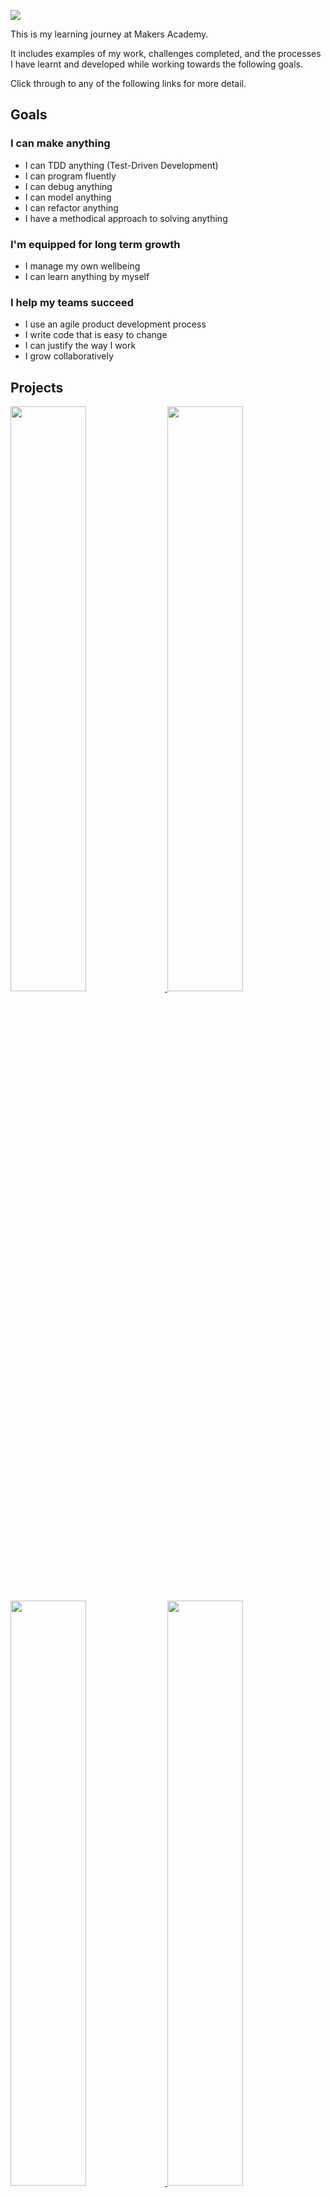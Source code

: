 ![](https://placehold.it/1200x300/374c53/FFFFFF/?text=Portfolio)

This is my learning journey at Makers Academy.

It includes examples of my work, challenges completed, and the processes I have learnt and developed while working towards the following goals.

Click through to any of the following links for more detail.

## Goals

### I can make anything

- I can TDD anything (Test-Driven Development)
- I can program fluently
- I can debug anything
- I can model anything
- I can refactor anything
- I have a methodical approach to solving anything

### I'm equipped for long term growth

- I manage my own wellbeing
- I can learn anything by myself

### I help my teams succeed

- I use an agile product development process
- I write code that is easy to change
- I can justify the way I work
- I grow collaboratively

## Projects

<a href="https://github.com/xavierloos/boris_bikes" target="_blank">
  <img height="auto" width="49%" src="https://github-readme-stats.vercel.app/api/pin/?username=xavierloos&repo=boris_bikes" />
</a>
<a href="https://github.com/xavierloos/airport_challenge" target="_blank">
  <img height="auto" width="49%" src="https://github-readme-stats.vercel.app/api/pin/?username=xavierloos&repo=airport_challenge" />
</a>
<a href="https://github.com/xavierloos/oyster_card" target="_blank">
  <img height="auto" width="49%" src="https://github-readme-stats.vercel.app/api/pin/?username=xavierloos&repo=oyster_card" />
</a>
<a href="https://github.com/xavierloos/takeaway-challenge" target="_blank">
  <img height="auto" width="49%" src="https://github-readme-stats.vercel.app/api/pin/?username=xavierloos&repo=takeaway-challenge" />
</a>
<a href="https://github.com/xavierloos/battle" target="_blank">
  <img height="auto" width="49%" src="https://github-readme-stats.vercel.app/api/pin/?username=xavierloos&repo=battle" />
</a>
<a href="https://github.com/xavierloos/rps-challenge" target="_blank">
  <img height="auto" width="49%" src="https://github-readme-stats.vercel.app/api/pin/?username=xavierloos&repo=rps-challenge" />
</a>
<a href="https://github.com/xavierloos/bookmark_manager" target="_blank">
  <img height="auto" width="49%" src="https://github-readme-stats.vercel.app/api/pin/?username=xavierloos&repo=bookmark_manager" />
</a>
<a href="https://github.com/xavierloos/chitter-challenge" target="_blank">
  <img height="auto" width="49%" src="https://github-readme-stats.vercel.app/api/pin/?username=xavierloos&repo=chitter-challenge" />
</a>
<a href="https://github.com/xavierloos/MakersBnB" target="_blank">
  <img height="auto" width="49%" src="https://github-readme-stats.vercel.app/api/pin/?username=xavierloos&repo=MakersBnB" />
</a>
<a href="https://github.com/xavierloos/bowling-challenge-ruby" target="_blank">
  <img height="auto" width="49%" src="https://github-readme-stats.vercel.app/api/pin/?username=xavierloos&repo=bowling-challenge-ruby" />
</a>

## Feedbacks

## Weeks

The next table are link to the specific week, click the number or you can find them at the top of this page.

| [1](https://github.com/xavierloos/Portfolio/blob/master/Week1.md) | [2](https://github.com/xavierloos/Portfolio/blob/master/Week2.md)   | [3](https://github.com/xavierloos/Portfolio/blob/master/Week3.md)   | [4](https://github.com/xavierloos/Portfolio/blob/master/Week4.md)   |
| ----------------------------------------------------------------- | ------------------------------------------------------------------- | ------------------------------------------------------------------- | ------------------------------------------------------------------- |
| [5](https://github.com/xavierloos/Portfolio/blob/master/Week5.md) | [6](https://github.com/xavierloos/Portfolio/blob/master/Week6.md)   | [7](https://github.com/xavierloos/Portfolio/blob/master/Week7.md)   | [8](https://github.com/xavierloos/Portfolio/blob/master/Week8.md)   |
| [9](https://github.com/xavierloos/Portfolio/blob/master/Week9.md) | [10](https://github.com/xavierloos/Portfolio/blob/master/Week10.md) | [11](https://github.com/xavierloos/Portfolio/blob/master/Week11.md) | [12](https://github.com/xavierloos/Portfolio/blob/master/Week12.md) |

## External Links

- <a href="https://github.com/makersacademy/course">Makers Course</a>
- <a href="https://airtable.com/shrn6cujjhTRxqfob/tblU9M74TCpg89oGC">Timetable</a>
- <a href="https://forms.gle/Dzfosv8v6hZTJcF39">Pair Feedback Form</a>
- <a href="https://relishapp.com/rspec/rspec-expectations/v/3-10/docs">RSPEC</a>
- [Mocks and Stubs](http://rubyblog.pro/2017/10/rspec-difference-between-mocks-and-stubs)
- [Week-outline](https://github.com/makersacademy/course/blob/master/week_outlines.md)
- [Self-assess](https://github.com/makersacademy/course/blob/master/how-to/self-assess-after-end-of-unit-challenge.md#what-you-should-do-next-to-make-sure-you-can-improve-on-with-coding-processes)
- [Tracking your learning](https://github.com/makersacademy/course/blob/master/goals/self_directed_learning/resources/tracking_your_learning.md)
- [Ed’s guide to self-directed learning](https://blog.makersacademy.com/eds-guide-to-self-directed-learning-20a9022e418c)
- [3 Ways to Stop Comparing Yourself](https://blog.makersacademy.com/3-ways-to-stop-comparing-yourself-ff518bd71171)
